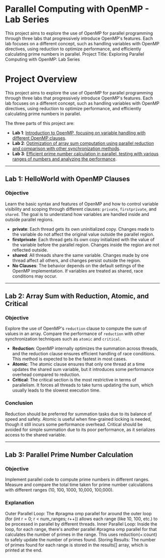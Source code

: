 # Parallel Computing with OpenMP - Lab Series
This project aims to explore the use of OpenMP for parallel programming through three labs that progressively introduce OpenMP's features. Each lab focuses on a different concept, such as handling variables with OpenMP directives, using reduction to optimize performance, and efficiently calculating prime numbers in parallel.
Project Title: Exploring Parallel Computing with OpenMP: Lab Series
# Project Overview

This project aims to explore the use of OpenMP for parallel programming through three labs that progressively introduce OpenMP's features. Each lab focuses on a different concept, such as handling variables with OpenMP directives, using reduction to optimize performance, and efficiently calculating prime numbers in parallel.

The three parts of this project are:

- **Lab 1**: [Introduction to OpenMP, focusing on variable handling with different OpenMP clauses](#lab-1-helloworld-with-openmp-clauses).
- **Lab 2**: [Optimization of array sum computation using parallel reduction and comparison with other synchronization methods](#lab-2-array-sum-with-reduction-atomic-and-critical).
- **Lab 3**: [Efficient prime number calculation in parallel, testing with various ranges of numbers and analyzing the performance](#lab-3-parallel-prime-number-calculation).

---

## Lab 1: HelloWorld with OpenMP Clauses

### Objective
Learn the basic syntax and features of OpenMP and how to control variable visibility and scoping through different clauses: `private`, `firstprivate`, and `shared`. The goal is to understand how variables are handled inside and outside parallel regions.

   - **private**: Each thread gets its own uninitialized copy. Changes made to the variable do not affect the original value outside the parallel region.
   - **firstprivate**: Each thread gets its own copy initialized with the value of the variable before the parallel region. Changes inside the region are not reflected outside.
   - **shared**: All threads share the same variable. Changes made by one thread affect all others, and changes persist outside the region.
   - **No Clauses**: The behavior depends on the default settings of the OpenMP implementation. If variables are treated as shared, race conditions may occur.

---

## Lab 2: Array Sum with Reduction, Atomic, and Critical

### Objective
Explore the use of OpenMP's `reduction` clause to compute the sum of values in an array. Compare the performance of `reduction` with other synchronization techniques such as `atomic` and `critical`.

   - **Reduction**: OpenMP internally optimizes the summation across threads, and the reduction clause ensures efficient handling of race conditions. This method is expected to be the fastest in most cases.
   - **Atomic**: The atomic clause ensures that only one thread at a time updates the shared sum variable, but it introduces some performance overhead compared to reduction.
   - **Critical**: The critical section is the most restrictive in terms of parallelism. It forces all threads to take turns updating the sum, which usually leads to the slowest execution time.


### Conclusion
Reduction should be preferred for summation tasks due to its balance of speed and safety.
Atomic is useful when fine-grained locking is needed, though it still incurs some performance overhead.
Critical should be avoided for simple summation due to its poor performance, as it serializes access to the shared variable.

---

## Lab 3: Parallel Prime Number Calculation

### Objective
Implement parallel code to compute prime numbers in different ranges. Measure and compare the total time taken for prime number calculations with different ranges (10, 100, 1000, 10,000, 100,000).

### Explanation
Outer Parallel Loop: The #pragma omp parallel for around the outer loop (for (int r = 0; r < num_ranges; r++)) allows each range (like 10, 100, etc.) to be processed in parallel by different threads.
Inner Parallel Loop: Inside the loop, for each range, there's another parallel #pragma omp parallel for that calculates the number of primes in the range. This uses reduction(+:count) to safely update the number of primes found.
Storing Results: The number of primes found for each range is stored in the results[] array, which is printed at the end.
